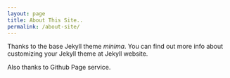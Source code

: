 ```yaml
---
layout: page
title: About This Site..
permalink: /about-site/
---
```




Thanks to the base Jekyll theme *minima*. You can find out more info about customizing your Jekyll theme at Jekyll website.

Also thanks to Github Page service.